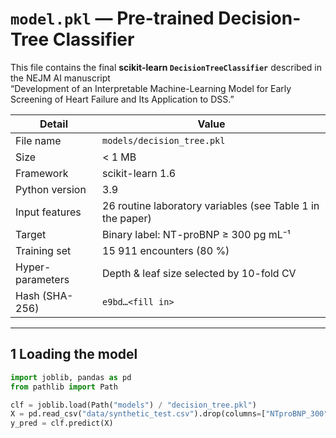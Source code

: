# `model.pkl` — Pre-trained Decision-Tree Classifier  

This file contains the final **scikit-learn `DecisionTreeClassifier`** described in the NEJM AI manuscript  
“Development of an Interpretable Machine-Learning Model for Early Screening of Heart Failure and Its Application to DSS.”

| Detail | Value |
|--------|-------|
| File name | `models/decision_tree.pkl` |
| Size | < 1 MB |
| Framework | scikit-learn 1.6 |
| Python version | 3.9 |
| Input features | 26 routine laboratory variables (see Table 1 in the paper) |
| Target | Binary label: NT-proBNP ≥ 300 pg mL⁻¹ |
| Training set | 15 911 encounters (80 %) |
| Hyper-parameters | Depth & leaf size selected by 10-fold CV |
| Hash (SHA-256) | `e9bd…<fill in>` |

---

## 1  Loading the model

```python
import joblib, pandas as pd
from pathlib import Path

clf = joblib.load(Path("models") / "decision_tree.pkl")
X = pd.read_csv("data/synthetic_test.csv").drop(columns=["NTproBNP_300"])
y_pred = clf.predict(X)
